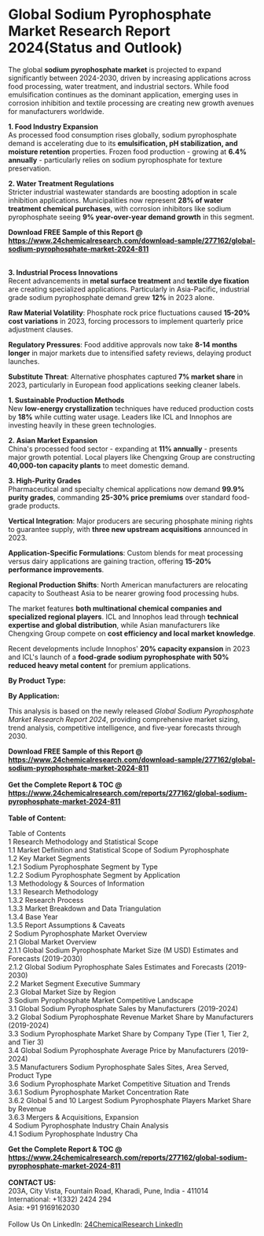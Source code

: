 <h1>Global Sodium Pyrophosphate Market Research Report 2024(Status and Outlook)</h1><p>The global <strong>sodium pyrophosphate market</strong> is projected to expand significantly between 2024-2030, driven by increasing applications across food processing, water treatment, and industrial sectors. While food emulsification continues as the dominant application, emerging uses in corrosion inhibition and textile processing are creating new growth avenues for manufacturers worldwide.</p><p><strong>1. Food Industry Expansion</strong><br>
As processed food consumption rises globally, sodium pyrophosphate demand is accelerating due to its <strong>emulsification, pH stabilization, and moisture retention</strong> properties. Frozen food production - growing at <strong>6.4% annually</strong> - particularly relies on sodium pyrophosphate for texture preservation.</p><p><strong>2. Water Treatment Regulations</strong><br>
Stricter industrial wastewater standards are boosting adoption in scale inhibition applications. Municipalities now represent <strong>28% of water treatment chemical purchases</strong>, with corrosion inhibitors like sodium pyrophosphate seeing <strong>9% year-over-year demand growth</strong> in this segment.</p><div><b>Download FREE Sample of this Report @ 
            <a href="https://www.24chemicalresearch.com/download-sample/277162/global-sodium-pyrophosphate-market-2024-811">
            https://www.24chemicalresearch.com/download-sample/277162/global-sodium-pyrophosphate-market-2024-811</a></b></div><br><p><strong>3. Industrial Process Innovations</strong><br>
Recent advancements in <strong>metal surface treatment</strong> and <strong>textile dye fixation</strong> are creating specialized applications. Particularly in Asia-Pacific, industrial grade sodium pyrophosphate demand grew <strong>12%</strong> in 2023 alone.</p><p><strong>Raw Material Volatility</strong>: Phosphate rock price fluctuations caused <strong>15-20% cost variations</strong> in 2023, forcing processors to implement quarterly price adjustment clauses.</p><p><strong>Regulatory Pressures</strong>: Food additive approvals now take <strong>8-14 months longer</strong> in major markets due to intensified safety reviews, delaying product launches.</p><p><strong>Substitute Threat</strong>: Alternative phosphates captured <strong>7% market share</strong> in 2023, particularly in European food applications seeking cleaner labels.</p><p><strong>1. Sustainable Production Methods</strong><br>
New <strong>low-energy crystallization</strong> techniques have reduced production costs by <strong>18%</strong> while cutting water usage. Leaders like ICL and Innophos are investing heavily in these green technologies.</p><p><strong>2. Asian Market Expansion</strong><br>
China's processed food sector - expanding at <strong>11% annually</strong> - presents major growth potential. Local players like Chengxing Group are constructing <strong>40,000-ton capacity plants</strong> to meet domestic demand.</p><p><strong>3. High-Purity Grades</strong><br>
Pharmaceutical and specialty chemical applications now demand <strong>99.9% purity grades</strong>, commanding <strong>25-30% price premiums</strong> over standard food-grade products.</p><p><strong>Vertical Integration</strong>: Major producers are securing phosphate mining rights to guarantee supply, with <strong>three new upstream acquisitions</strong> announced in 2023.</p><p><strong>Application-Specific Formulations</strong>: Custom blends for meat processing versus dairy applications are gaining traction, offering <strong>15-20% performance improvements</strong>.</p><p><strong>Regional Production Shifts</strong>: North American manufacturers are relocating capacity to Southeast Asia to be nearer growing food processing hubs.</p><p>The market features <strong>both multinational chemical companies and specialized regional players</strong>. ICL and Innophos lead through <strong>technical expertise and global distribution</strong>, while Asian manufacturers like Chengxing Group compete on <strong>cost efficiency and local market knowledge</strong>.</p><p>Recent developments include Innophos' <strong>20% capacity expansion</strong> in 2023 and ICL's launch of a <strong>food-grade sodium pyrophosphate with 50% reduced heavy metal content</strong> for premium applications.</p><p><strong>By Product Type:</strong></p><p><strong>By Application:</strong></p><p>This analysis is based on the newly released <em>Global Sodium Pyrophosphate Market Research Report 2024</em>, providing comprehensive market sizing, trend analysis, competitive intelligence, and five-year forecasts through 2030.</p><div><b>Download FREE Sample of this Report @ 
            <a href="https://www.24chemicalresearch.com/download-sample/277162/global-sodium-pyrophosphate-market-2024-811">
            https://www.24chemicalresearch.com/download-sample/277162/global-sodium-pyrophosphate-market-2024-811</a></b></div><br><div><b>Get the Complete Report & TOC @ 
            <a href="https://www.24chemicalresearch.com/reports/277162/global-sodium-pyrophosphate-market-2024-811">
            https://www.24chemicalresearch.com/reports/277162/global-sodium-pyrophosphate-market-2024-811</a></b></div><br>
            <b>Table of Content:</b><p>Table of Contents<br />
1 Research Methodology and Statistical Scope<br />
1.1 Market Definition and Statistical Scope of Sodium Pyrophosphate<br />
1.2 Key Market Segments<br />
1.2.1 Sodium Pyrophosphate Segment by Type<br />
1.2.2 Sodium Pyrophosphate Segment by Application<br />
1.3 Methodology & Sources of Information<br />
1.3.1 Research Methodology<br />
1.3.2 Research Process<br />
1.3.3 Market Breakdown and Data Triangulation<br />
1.3.4 Base Year<br />
1.3.5 Report Assumptions & Caveats<br />
2 Sodium Pyrophosphate Market Overview<br />
2.1 Global Market Overview<br />
2.1.1 Global Sodium Pyrophosphate Market Size (M USD) Estimates and Forecasts (2019-2030)<br />
2.1.2 Global Sodium Pyrophosphate Sales Estimates and Forecasts (2019-2030)<br />
2.2 Market Segment Executive Summary<br />
2.3 Global Market Size by Region<br />
3 Sodium Pyrophosphate Market Competitive Landscape<br />
3.1 Global Sodium Pyrophosphate Sales by Manufacturers (2019-2024)<br />
3.2 Global Sodium Pyrophosphate Revenue Market Share by Manufacturers (2019-2024)<br />
3.3 Sodium Pyrophosphate Market Share by Company Type (Tier 1, Tier 2, and Tier 3)<br />
3.4 Global Sodium Pyrophosphate Average Price by Manufacturers (2019-2024)<br />
3.5 Manufacturers Sodium Pyrophosphate Sales Sites, Area Served, Product Type<br />
3.6 Sodium Pyrophosphate Market Competitive Situation and Trends<br />
3.6.1 Sodium Pyrophosphate Market Concentration Rate<br />
3.6.2 Global 5 and 10 Largest Sodium Pyrophosphate Players Market Share by Revenue<br />
3.6.3 Mergers & Acquisitions, Expansion<br />
4 Sodium Pyrophosphate Industry Chain Analysis<br />
4.1 Sodium Pyrophosphate Industry Cha</p><div><b>Get the Complete Report & TOC @ 
            <a href="https://www.24chemicalresearch.com/reports/277162/global-sodium-pyrophosphate-market-2024-811">
            https://www.24chemicalresearch.com/reports/277162/global-sodium-pyrophosphate-market-2024-811</a></b></div><br><b>CONTACT US:</b><br>
            203A, City Vista, Fountain Road, Kharadi, Pune, India - 411014<br>
            International: +1(332) 2424 294<br>
            Asia: +91 9169162030 <br><br>
            Follow Us On LinkedIn: <a href="https://www.linkedin.com/company/24chemicalresearch/">24ChemicalResearch LinkedIn</a>
